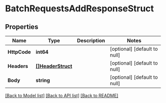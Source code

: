 # BatchRequestsAddResponseStruct

## Properties
Name | Type | Description | Notes
------------ | ------------- | ------------- | -------------
**HttpCode** | **int64** |  | [optional] [default to null]
**Headers** | [**[]HeaderStruct**](header_struct.md) |  | [optional] [default to null]
**Body** | **string** |  | [optional] [default to null]

[[Back to Model list]](../README.md#documentation-for-models) [[Back to API list]](../README.md#documentation-for-api-endpoints) [[Back to README]](../README.md)


